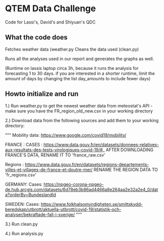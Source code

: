 # QTEM Data Challenge
Code for Lassi's, David's and Shiyuan's QDC

## What the code does

Fetches weather data (weather.py
Cleans the data used (clean.py)

Runs all the analyses used in our report and generates the graphs as well. 

(Runtime on lassis laptop circa 3h, because it runs the analysis for forecasting 1 to 30 days.
if you are interested in a shorter runtime, limit the amount of days by changing the list day_amounts to include fewer days)


## Howto initialize and run

1.) Run weather.py to get the newest weather data from meteostat's API
        - make sure you have the FR_region_old_new.csv in your working directory

2.) Download data from the following sources and add them to your working directory:

"""
Mobility data: https://www.google.com/covid19/mobility/


FRANCE :
CASES : https://www.data.gouv.fr/en/datasets/donnees-relatives-aux-resultats-des-tests-virologiques-covid-19/#_
AFTER DOWNLOADING FRANCE'S DATA, RENAME IT TO 'france_raw.csv'

Regions : https://www.data.gouv.fr/en/datasets/regions-departements-villes-et-villages-de-france-et-doutre-mer/
RENAME THE REGION DATA TO 'fr_regions.csv'

GERMANY:
Cases: https://npgeo-corona-npgeo-de.hub.arcgis.com/datasets/6d78eb3b86ad4466a8e264aa2e32a2e4_0/data?orderBy=BundeslandId

SWEDEN:
Cases: https://www.folkhalsomyndigheten.se/smittskydd-beredskap/utbrott/aktuella-utbrott/covid-19/statistik-och-analyser/bekraftade-fall-i-sverige/
"""

3.) Run clean.py

4.) Run analysis.py
